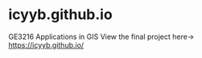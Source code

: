 # icyyb.github.io
GE3216 Applications in GIS
View the final project here-> https://icyyb.github.io/
